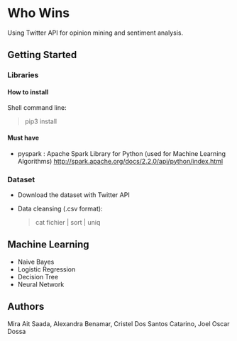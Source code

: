 # Who Wins

Using Twitter API for opinion mining and sentiment analysis.

## Getting Started

### Libraries

#### How to install

Shell command line:
  > pip3 install <library>
  

#### Must have

- pyspark : Apache Spark Library for Python (used for Machine Learning Algorithms)
  http://spark.apache.org/docs/2.2.0/api/python/index.html

### Dataset

- Download the dataset with Twitter API

- Data cleansing (.csv format):
  > cat fichier | sort | uniq

## Machine Learning

- Naive Bayes
- Logistic Regression
- Decision Tree
- Neural Network

## Authors

Mira Ait Saada, Alexandra Benamar, Cristel Dos Santos Catarino, Joel Oscar Dossa
